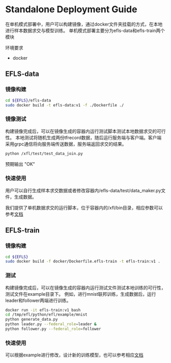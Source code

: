 # Standalone Deployment Guide

在单机模式部署中，用户可以构建镜像，通过docker文件夹挂载的方式，在本地进行样本数据求交与模型训练。
单机模式部署主要分为efls-data和efls-train两个模块

环境要求
- docker

## EFLS-data
### 镜像构建
```bash
cd ${EFLS}/efls-data
sudo docker build -t efls-data:v1 -f ./Dockerfile ./
```
### 镜像测试

构建镜像完成后，可以在镜像生成的容器内运行测试脚本测试本地数据求交的可行性。
本地测试将随机生成两份tfrecord数据，随后运行服务端与客户端。客户端采用grpc通信将向服务端传送数据，服务端返回求交的结果。

```bash
python /xfl/test/test_data_join.py
```
预期输出 "OK"

### 快速使用
用户可以自行生成样本求交数据或者修改容器内/efls-data/test/data_maker.py文件，生成数据。

我们提供了单机数据求交的运行脚本，位于容器内的/xfl/bin目录，相应参数可以参考[文档](Parameter_introduction_CN.md)

## EFLS-train

### 镜像构建

```bash
cd ${EFLS}
sudo docker build -f docker/Dockerfile.efls-train -t efls-train:v1 .
```

### 测试

构建镜像完成后，可以在镜像生成的容器内运行测试文件测试本地训练的可行性，测试文件在example目录下。
例如，进行mnist联邦训练，生成数据后，运行leader和follower两端进行训练。

```bash
docker run -it efls-train:v1 bash
cd /tmp/efl/python/efl/example/mnist
python generate_data.py
python leader.py --federal_role=leader &
python follower.py --federal_role=follower
```

### 快速使用
可以根据example进行修改，设计新的训练模型，也可以参考相应[文档](quick_start_efls_train_CN.md)

